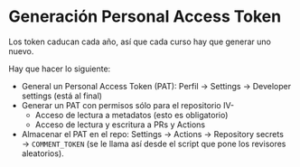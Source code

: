 # Generación Personal Access Token

Los token caducan cada año, así que cada curso hay que generar uno nuevo.

Hay que hacer lo siguiente:

* General un Personal Access Token (PAT): Perfil → Settings → Developer settings
  (está al final)
* Generar un PAT con permisos sólo para el repositorio IV-
  * Acceso de lectura a metadatos (esto es obligatorio)
  * Acceso de lectura y escritura a PRs y Actions
* Almacenar el PAT en el repo: Settings → Actions → Repository secrets →
  `COMMENT_TOKEN` (se le llama así desde el script que pone los revisores
  aleatorios).
